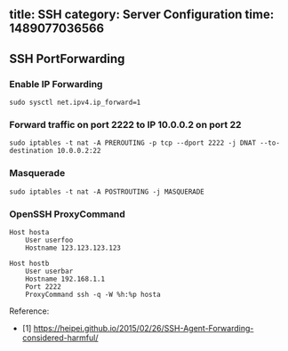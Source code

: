 title: SSH
category: Server Configuration
time: 1489077036566
---

## SSH PortForwarding

### Enable IP Forwarding

```
sudo sysctl net.ipv4.ip_forward=1
```

### Forward traffic on port 2222 to IP 10.0.0.2 on port 22

```
sudo iptables -t nat -A PREROUTING -p tcp --dport 2222 -j DNAT --to-destination 10.0.0.2:22
```

### Masquerade

```
sudo iptables -t nat -A POSTROUTING -j MASQUERADE
```

### OpenSSH ProxyCommand

```
Host hosta
 	User userfoo
 	Hostname 123.123.123.123

Host hostb
	User userbar
 	Hostname 192.168.1.1
 	Port 2222
 	ProxyCommand ssh -q -W %h:%p hosta
```

Reference:

- [1] https://heipei.github.io/2015/02/26/SSH-Agent-Forwarding-considered-harmful/

